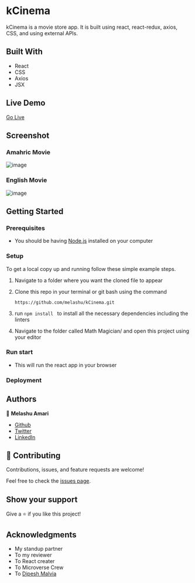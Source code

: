 # kCinema

kCinema is a movie store app. It is built using react, react-redux, axios, CSS, and using external APIs.


## Built With

- React 
- CSS
- Axios
- JSX

## Live Demo
[Go Live](https://kcinema.netlify.app/)

## Screenshot 

### Amahric Movie
![image](https://user-images.githubusercontent.com/30173722/193448864-dfe7903e-5d1d-43b4-851e-a5943d76781f.png)

### English Movie
![image](https://user-images.githubusercontent.com/30173722/193449176-5054d0d8-09f2-4f5d-b0ba-5cae1037395d.png)

## Getting Started

### Prerequisites

- You should be having [Node.js](https://nodejs.org/en/) installed on your computer
### Setup

To get a local copy up and running follow these simple example steps.

1. Navigate to a folder where you want the cloned file to appear

2. Clone this repo in your terminal or git bash using the command

   ```
   https://github.com/melashu/kCinema.git
   ```

3. run `npm install ` to install all the necessary dependencies including the linters

4. Navigate to the folder called Math Magician/ and open this project using your editor

### Run start 
- This will run the react app in your browser 

### Deployment

## Authors

👤 **Melashu Amari**

- [Github](https://github.com/melashu)
- [Twitter](https://twitter.com/meshu102)
- [LinkedIn](https://twitter.com/home)

## 🤝 Contributing

Contributions, issues, and feature requests are welcome!

Feel free to check the [issues page](https://github.com/melashu/kCinema/issues).

## Show your support

Give a ⭐️ if you like this project!

## Acknowledgments

- My standup partner 
- To my reviewer 
- To React creater 
- To Microverse Crew 
- To [Dipesh Malvia](https://github.com/dmalvia)
